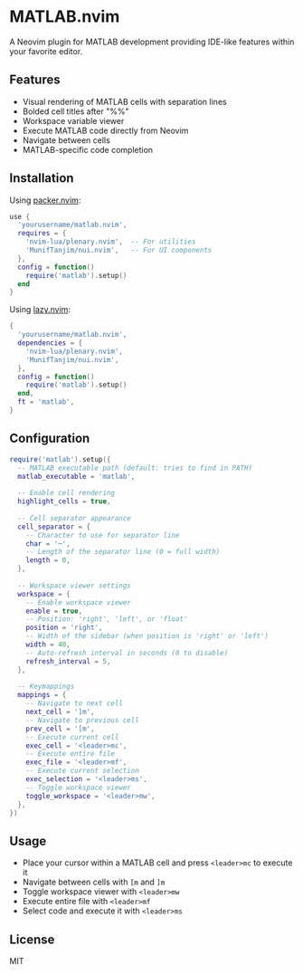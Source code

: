 # MATLAB.nvim

A Neovim plugin for MATLAB development providing IDE-like features within your favorite editor.

## Features

- Visual rendering of MATLAB cells with separation lines
- Bolded cell titles after "%%"
- Workspace variable viewer
- Execute MATLAB code directly from Neovim
- Navigate between cells
- MATLAB-specific code completion

## Installation

Using [packer.nvim](https://github.com/wbthomason/packer.nvim):

```lua
use {
  'yourusername/matlab.nvim',
  requires = {
    'nvim-lua/plenary.nvim',  -- For utilities
    'MunifTanjim/nui.nvim',   -- For UI components
  },
  config = function()
    require('matlab').setup()
  end
}
```

Using [lazy.nvim](https://github.com/folke/lazy.nvim):

```lua
{
  'yourusername/matlab.nvim',
  dependencies = {
    'nvim-lua/plenary.nvim',
    'MunifTanjim/nui.nvim',
  },
  config = function()
    require('matlab').setup()
  end,
  ft = 'matlab',
}
```

## Configuration

```lua
require('matlab').setup({
  -- MATLAB executable path (default: tries to find in PATH)
  matlab_executable = 'matlab',
  
  -- Enable cell rendering
  highlight_cells = true,
  
  -- Cell separator appearance
  cell_separator = {
    -- Character to use for separator line
    char = '─',
    -- Length of the separator line (0 = full width)
    length = 0,
  },
  
  -- Workspace viewer settings
  workspace = {
    -- Enable workspace viewer
    enable = true,
    -- Position: 'right', 'left', or 'float'
    position = 'right',
    -- Width of the sidebar (when position is 'right' or 'left')
    width = 40,
    -- Auto-refresh interval in seconds (0 to disable)
    refresh_interval = 5,
  },
  
  -- Keymappings
  mappings = {
    -- Navigate to next cell
    next_cell = ']m',
    -- Navigate to previous cell
    prev_cell = '[m',
    -- Execute current cell
    exec_cell = '<leader>mc',
    -- Execute entire file
    exec_file = '<leader>mf',
    -- Execute current selection
    exec_selection = '<leader>ms',
    -- Toggle workspace viewer
    toggle_workspace = '<leader>mw',
  },
})
```

## Usage

- Place your cursor within a MATLAB cell and press `<leader>mc` to execute it
- Navigate between cells with `[m` and `]m`
- Toggle workspace viewer with `<leader>mw`
- Execute entire file with `<leader>mf`
- Select code and execute it with `<leader>ms`

## License

MIT
